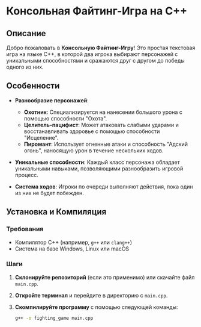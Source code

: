 # Консольная Файтинг-Игра на C++

## Описание

Добро пожаловать в **Консольную Файтинг-Игру**! Это простая текстовая игра на языке C++, в которой два игрока выбирают персонажей с уникальными способностями и сражаются друг с другом до победы одного из них.

## Особенности

- **Разнообразие персонажей**:
  - **Охотник**: Специализируется на нанесении большого урона с помощью способности "Охота".
  - **Целитель-пацифист**: Может атаковать слабыми ударами и восстанавливать здоровье с помощью способности "Исцеление".
  - **Пиромант**: Использует огненные атаки и способность "Адский огонь", наносящую урон в течение нескольких ходов.

- **Уникальные способности**: Каждый класс персонажа обладает уникальными навыками, позволяющими разнообразить игровой процесс.

- **Система ходов**: Игроки по очереди выполняют действия, пока один из них не будет побежден.

## Установка и Компиляция

### Требования

- Компилятор C++ (например, `g++` или `clang++`)
- Система на базе Windows, Linux или macOS

### Шаги

1. **Склонируйте репозиторий** (если это применимо) или скачайте файл `main.cpp`.

2. **Откройте терминал** и перейдите в директорию с `main.cpp`.

3. **Скомпилируйте программу** с помощью следующей команды:

   ```bash
   g++ -o fighting_game main.cpp
